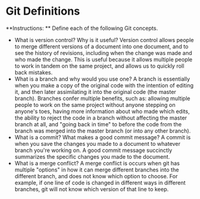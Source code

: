 # Git Definitions

**Instructions: ** Define each of the following Git concepts.

* What is version control?  Why is it useful?
Version control allows people to merge different versions of a document into one document, and to see the history of revisions, including when the change was made and who made the change.  This is useful because it allows multiple people to work in tandem on the same project, and allows us to quickly roll back mistakes.
* What is a branch and why would you use one?
A branch is essentially when you make a copy of the original code with the intention of editing it, and then later assimilating it into the original code (the master branch). Branches confer multiple benefits, such as: allowing multiple people to work on the same project without anyone stepping on anyone's toes, having more information about who made which edits, the ability to reject the code in a branch without affecting the master branch at all, and "going back in time" to before the code from the branch was merged into the master branch (or into any other branch).
* What is a commit? What makes a good commit message?
A commit is when you save the changes you made to a document to whatever branch you're working on.  A good commit message succinctly summarizes the specific changes you made to the document.
* What is a merge conflict?
A merge conflict is occurs when git has multiple "options" in how it can merge different branches into the different branch, and does not know which option to choose.  For example, if one line of code is changed in different ways in different branches, git will not know which version of that line to keep.
